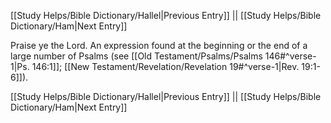 [[Study Helps/Bible Dictionary/Hallel|Previous Entry]]  ||  [[Study Helps/Bible Dictionary/Ham|Next Entry]]

 Praise ye the Lord. An expression found at the beginning or the end of a large number of Psalms (see [[Old Testament/Psalms/Psalms 146#^verse-1|Ps. 146:1]]; [[New Testament/Revelation/Revelation 19#^verse-1|Rev. 19:1-6]]).

[[Study Helps/Bible Dictionary/Hallel|Previous Entry]]  ||  [[Study Helps/Bible Dictionary/Ham|Next Entry]]